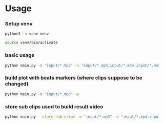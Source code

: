 # Usage

### Setup venv

```bash
python3 -m venv venv
```

```bash
source venv/bin/activate
```

### basic usage

```bash
python main.py -m "input/*.mp3" -v "input/*.mp4,input/*.m4v,input/*.mov"
```

### build plot with beats markers (where clips suppose to be changed)

```bash
python main.py -m "input/*.mp3" -p
```

### store sub clips used to build result video

```bash
python main.py --store-sub-clips -m "input/*.mp3" -v "input/*.mp4,input/*.m4v,input/*.mov"
```
